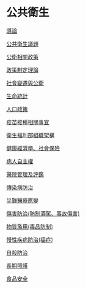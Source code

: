 # 公共衛生

[導論](%E5%85%AC%E5%85%B1%E8%A1%9B%E7%94%9F%20c65aaa981b1c4f47a5dc3dd826fa4170/%E5%B0%8E%E8%AB%96%2063991daeb08c4d7c837e9b42bba0ff1a.md)

[公共衛生議題](%E5%85%AC%E5%85%B1%E8%A1%9B%E7%94%9F%20c65aaa981b1c4f47a5dc3dd826fa4170/%E5%85%AC%E5%85%B1%E8%A1%9B%E7%94%9F%E8%AD%B0%E9%A1%8C%204f6992ed114f47b990f743c01d6c091e.md)

[公衛相關政策](%E5%85%AC%E5%85%B1%E8%A1%9B%E7%94%9F%20c65aaa981b1c4f47a5dc3dd826fa4170/%E5%85%AC%E8%A1%9B%E7%9B%B8%E9%97%9C%E6%94%BF%E7%AD%96%2075e1e230b27b43ab8d2044125cb19758.md)

[政策制定理論](%E5%85%AC%E5%85%B1%E8%A1%9B%E7%94%9F%20c65aaa981b1c4f47a5dc3dd826fa4170/%E6%94%BF%E7%AD%96%E5%88%B6%E5%AE%9A%E7%90%86%E8%AB%96%20bb794719b81943f099d126bbe5870415.md)

[社會變遷與公衛](%E5%85%AC%E5%85%B1%E8%A1%9B%E7%94%9F%20c65aaa981b1c4f47a5dc3dd826fa4170/%E7%A4%BE%E6%9C%83%E8%AE%8A%E9%81%B7%E8%88%87%E5%85%AC%E8%A1%9B%20404fb4ac37e64c8186ca60ce0a40f040.md)

[生命統計](%E5%85%AC%E5%85%B1%E8%A1%9B%E7%94%9F%20c65aaa981b1c4f47a5dc3dd826fa4170/%E7%94%9F%E5%91%BD%E7%B5%B1%E8%A8%88%206beba077f3014d2fa7941d07e18bc8f7.md)

[人口政策](%E5%85%AC%E5%85%B1%E8%A1%9B%E7%94%9F%20c65aaa981b1c4f47a5dc3dd826fa4170/%E4%BA%BA%E5%8F%A3%E6%94%BF%E7%AD%96%20ab812e313ad44c0bab4666b25d1b4e0d.md)

[疫苗接種相關事宜](%E5%85%AC%E5%85%B1%E8%A1%9B%E7%94%9F%20c65aaa981b1c4f47a5dc3dd826fa4170/%E7%96%AB%E8%8B%97%E6%8E%A5%E7%A8%AE%E7%9B%B8%E9%97%9C%E4%BA%8B%E5%AE%9C%20b2d806c121f24ed6b6761e1ab05e1ed3.md)

[衛生福利部組織架構](%E5%85%AC%E5%85%B1%E8%A1%9B%E7%94%9F%20c65aaa981b1c4f47a5dc3dd826fa4170/%E8%A1%9B%E7%94%9F%E7%A6%8F%E5%88%A9%E9%83%A8%E7%B5%84%E7%B9%94%E6%9E%B6%E6%A7%8B%207c195591781041d58770a5fadd423315.md)

[健康經濟學、社會保險](%E5%85%AC%E5%85%B1%E8%A1%9B%E7%94%9F%20c65aaa981b1c4f47a5dc3dd826fa4170/%E5%81%A5%E5%BA%B7%E7%B6%93%E6%BF%9F%E5%AD%B8%E3%80%81%E7%A4%BE%E6%9C%83%E4%BF%9D%E9%9A%AA%20492e2a7d415c42838d5dd6e62e6cb8f3.md)

[病人自主權](%E5%85%AC%E5%85%B1%E8%A1%9B%E7%94%9F%20c65aaa981b1c4f47a5dc3dd826fa4170/%E7%97%85%E4%BA%BA%E8%87%AA%E4%B8%BB%E6%AC%8A%205cdf3bf8e7904943b27375758f0dad72.md)

[醫院管理及評鑑](%E5%85%AC%E5%85%B1%E8%A1%9B%E7%94%9F%20c65aaa981b1c4f47a5dc3dd826fa4170/%E9%86%AB%E9%99%A2%E7%AE%A1%E7%90%86%E5%8F%8A%E8%A9%95%E9%91%91%209156d52628db4f25bd7089a557965bad.md)

[傳染病防治](%E5%85%AC%E5%85%B1%E8%A1%9B%E7%94%9F%20c65aaa981b1c4f47a5dc3dd826fa4170/%E5%82%B3%E6%9F%93%E7%97%85%E9%98%B2%E6%B2%BB%20c588f9f791c54b57b5fdf81fb2eab498.md)

[災難醫療應變](%E5%85%AC%E5%85%B1%E8%A1%9B%E7%94%9F%20c65aaa981b1c4f47a5dc3dd826fa4170/%E7%81%BD%E9%9B%A3%E9%86%AB%E7%99%82%E6%87%89%E8%AE%8A%20aa62904ccfa94a809a3ada0fd7687dfe.md)

[傷害防治(防制酒駕、事故傷害)](%E5%85%AC%E5%85%B1%E8%A1%9B%E7%94%9F%20c65aaa981b1c4f47a5dc3dd826fa4170/%E5%82%B7%E5%AE%B3%E9%98%B2%E6%B2%BB(%E9%98%B2%E5%88%B6%E9%85%92%E9%A7%95%E3%80%81%E4%BA%8B%E6%95%85%E5%82%B7%E5%AE%B3)%20fce0893a15a94175a6a8cf8b9cde8f55.md)

[物質濫用(毒品防制)](%E5%85%AC%E5%85%B1%E8%A1%9B%E7%94%9F%20c65aaa981b1c4f47a5dc3dd826fa4170/%E7%89%A9%E8%B3%AA%E6%BF%AB%E7%94%A8(%E6%AF%92%E5%93%81%E9%98%B2%E5%88%B6)%20137d974778564d0987067a7575be9a9e.md)

[慢性疾病防治(癌症)](%E5%85%AC%E5%85%B1%E8%A1%9B%E7%94%9F%20c65aaa981b1c4f47a5dc3dd826fa4170/%E6%85%A2%E6%80%A7%E7%96%BE%E7%97%85%E9%98%B2%E6%B2%BB(%E7%99%8C%E7%97%87)%20f9041aa95c74489986e4d70342b3ab8e.md)

[自殺防治](%E5%85%AC%E5%85%B1%E8%A1%9B%E7%94%9F%20c65aaa981b1c4f47a5dc3dd826fa4170/%E8%87%AA%E6%AE%BA%E9%98%B2%E6%B2%BB%209532b6b1bdc446c89a790a30894df194.md)

[長期照護](%E5%85%AC%E5%85%B1%E8%A1%9B%E7%94%9F%20c65aaa981b1c4f47a5dc3dd826fa4170/%E9%95%B7%E6%9C%9F%E7%85%A7%E8%AD%B7%20fc2550a3c55c4fd39c7fd23e0258c387.md)

[食品安全](%E5%85%AC%E5%85%B1%E8%A1%9B%E7%94%9F%20c65aaa981b1c4f47a5dc3dd826fa4170/%E9%A3%9F%E5%93%81%E5%AE%89%E5%85%A8%20f7c452de015248a3aeb68c35412aa287.md)

